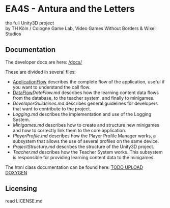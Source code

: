 EA4S - Antura and the Letters
=================
the full Unity3D project  
by TH Köln / Cologne Game Lab, Video Games Without Borders & Wixel Studios

## Documentation

The developer docs are here: [/docs/](/docs)

These are divided in several files:
 * [ApplicationFlow](docs/ApplicationFlow.md) describes the complete flow of the application, useful if you want to understand the call flow.
 * [DataFlow](docs/DataFlow.md)*DataFlow.md* describes how the learning content data flows from the database, to the teacher system, and finally to minigames.
 * *DeveloperGuildeines.md* describes general guidelines for developers that want to contribute to the project.
 * *Logging.md* describes the implementation and use of the Logging System.
 * *Minigames.md* describes how to create and structure new minigames and how to correctly link them to the core application.
 * *PlayerProfile.md* describes how the Player Profile Manager works, a subsystem that allows the use of several profiles on the same device.
 * *ProjectStructure.md* describes the structure of the Unity3D project.
 * *Teacher.md* describes how the Teacher System works. This subsystem is responsible for providing learning content data to the minigames.

The html class documentation can be found here: [TODO UPLOAD DOXYGEN]()

## Licensing

read LICENSE.md
